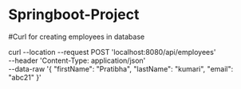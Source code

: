 # Springboot-Project

#Curl for creating employees in database

curl --location --request POST 'localhost:8080/api/employees' \
--header 'Content-Type: application/json' \
--data-raw '{
    "firstName": "Pratibha",
    "lastName": "kumari",
    "email": "abc21"
}'

